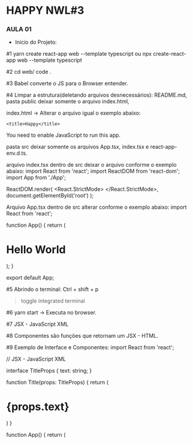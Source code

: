 # HAPPY NWL#3

### AULA 01

- Início do Projeto:

#1
yarn create react-app web --template typescript
ou
npx create-react-app web --template typescript

#2
cd web/
code .

#3
Babel converte o JS para o Browser entender.

#4 
Limpar a estrutura(deletando arquivos desnecessários):
README.md,
pasta public deixar somente o arquivo index.html,

index.html -> Alterar o arquivo igual o exemplo abaixo:
<!DOCTYPE html>
<html lang="en">
  <head>
    <meta charset="utf-8" />
    <meta name="viewport" content="width=device-width, initial-scale=1" />
 
    <title>Happy</title>
  </head>
  <body>
    <noscript>You need to enable JavaScript to run this app.</noscript>
    <div id="root"></div>
  </body>
</html>

pasta src deixar somente os arquivos App.tsx, index.tsx e react-app-env.d.ts.

arquivo index.tsx dentro de src deixar o arquivo conforme o exemplo abaixo:
import React from 'react';
import ReactDOM from 'react-dom';
import App from './App';

ReactDOM.render(
  <React.StrictMode>
    <App />
  </React.StrictMode>,
  document.getElementById('root')
);

Arquivo App.tsx dentro de src alterar conforme o exemplo abaixo:
import React from 'react';

function App() {
  return (
    <div className="App">
      <h1>Hello World</h1>
    </div>
  );
}

export default App;

#5
Abrindo o terminal:
Ctrl + shift + p
>toggle integrated terminal

#6
yarn start -> Executa no browser.

#7
JSX - JavaScript XML

#8
Componentes são funções que retornam um JSX - HTML.

#9
Exemplo de Interface e Componentes:
import React from 'react';

// JSX - JavaScript XML

interface TitleProps {
  text: string;
}

function Title(props: TitleProps) {
  return (
    <h1>{props.text}</h1>
  )
}

function App() {
  return (
    <div className="App">
      <Title text="Título 1" />
      <Title text="Título 2" />
      <Title text="Título 3" />
      <Title text="Título 4" />
    </div>
  );
}

export default App;

#10
Criar a pasta images e salvar os arquivos.
Formato de vetor .svg

#11
Criar a pasta styles dentro de src
Criar o arquivo global.css dentro de styles

#12
Definindo o global.css:


#13
Fonte Nunito - tamanho semi-bold 600, bold 700 e extra-bold 800
Embed - Copiar o link - Adicionar no Head do index.html
<link href="https://fonts.googleapis.com/css2?family=Nunito:wght@600;700;800&display=swap" rel="stylesheet">

#14
Importa o arquivo global.css dentro do arquivo App.tsx
import './styles/global.css';

#15
Dentro de styles adicionar a pasta pages
Dentro de pages adicionar o arquivo landing.css

#16
Adicionando o pacote de icones:
yarn add react-icons

#17
importando dentro do arquivo App.tsx
import {} from 'react-icons/fi';

#18
Instalando Rotas:
yarn add react-router-dom

#19
Criar o arquivo routes.tsx dentro de src.

#20
yarn add @types/react-router-dom -D
-D significa como Desenvolvimento
Desenvolvimento só é necessário quando está desenvolvendo, online não precisa.

#21
Leaflet
React Leflet -> Bibioleta de Mapas dentro do React

yarn add leaflet react-leaflet
yarn add @types/react-leaflet -D

TileLayer -> Pegar/trazer as imagens do Mapa.
OpenStreetMap

#22
MapBox
